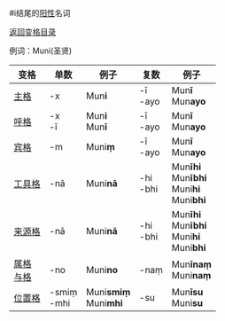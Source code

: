 #i结尾的[阳性](masculime.md)名词

[返回变格目录](readme.md)

例词：Muni(圣贤)

|变格|单数|例子|复数|例子|
|---|-----|------|----|----|
|[主格](nom.md)|-x|Mun**i**|-ī<br>-ayo|Mun**ī**<br>Mun**ayo**|
|[呼格](voc.md)|-x<br>-ī|Mun**i**<br>Mun**ī**|-ī<br>-ayo|Mun**ī**<br>Mun**ayo**|
|[宾格](acc.md)|-m|Muni**ṃ**|-ī<br>-ayo|Mun**ī**<br>Mun**ayo**|
|[工具格](instr.md)|-nā|Muni**nā**|-hi<br>-bhi|Mun**īhi**<br>Mun**ībhi**<br>Muni**hi**<br>Muni**bhi**|
|[来源格](abl.md)|-nā|Muni**nā**|-hi<br>-bhi|Mun**īhi**<br>Mun**ībhi**<br>Muni**hi**<br>Muni**bhi**|
|[属格](gen.md)<br>[与格](dat.md)|-no|Muni**no**|-naṃ|Mun**īnaṃ**<br>Muni**naṃ**|
|[位置格](loc.md)|-smiṃ<br>-mhi|Muni**smiṃ**<br>Muni**mhi**|-su|Mun**īsu**<br>Muni**su**|
